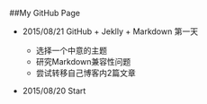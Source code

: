 ##My GitHub Page

- 2015/08/21 GitHub + Jeklly + Markdown 第一天
  - 选择一个中意的主题
  - 研究Markdown兼容性问题
  - 尝试转移自己博客内2篇文章

- 2015/08/20 Start
